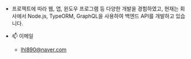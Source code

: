 - 프로젝트에 따라 웹, 앱, 윈도우 프로그램 등 다양한 개발을 경험하였고, 현재는 회사에서 Node.js, TypeORM, GraphQL을 사용하여 백엔드 API를 개발하고 있습니다.

- 📫 이메일
  - lhl890@naver.com

<!---
dobot0101/dobot0101 is a ✨ special ✨ repository because its `README.md` (this file) appears on your GitHub profile.
You can click the Preview link to take a look at your changes.
--->
